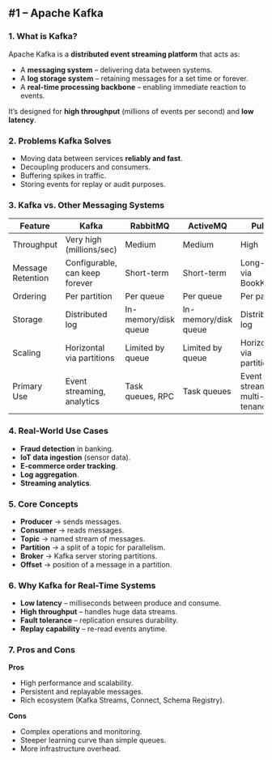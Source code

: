 ## #1 –  Apache Kafka

### 1. What is Kafka?
Apache Kafka is a **distributed event streaming platform** that acts as:
- A **messaging system** – delivering data between systems.
- A **log storage system** – retaining messages for a set time or forever.
- A **real-time processing backbone** – enabling immediate reaction to events.

It’s designed for **high throughput** (millions of events per second) and **low latency**.


### 2. Problems Kafka Solves
- Moving data between services **reliably and fast**.
- Decoupling producers and consumers.
- Buffering spikes in traffic.
- Storing events for replay or audit purposes.


### 3. Kafka vs. Other Messaging Systems

| Feature | Kafka | RabbitMQ | ActiveMQ | Pulsar |
|---------|-------|----------|----------|--------|
| Throughput | Very high (millions/sec) | Medium | Medium | High |
| Message Retention | Configurable, can keep forever | Short-term | Short-term | Long-term via BookKeeper |
| Ordering | Per partition | Per queue | Per queue | Per partition |
| Storage | Distributed log | In-memory/disk queue | In-memory/disk queue | Distributed log |
| Scaling | Horizontal via partitions | Limited by queue | Limited by queue | Horizontal via partitions |
| Primary Use | Event streaming, analytics | Task queues, RPC | Task queues | Event streaming, multi-tenancy |


### 4. Real-World Use Cases
- **Fraud detection** in banking.
- **IoT data ingestion** (sensor data).
- **E-commerce order tracking**.
- **Log aggregation**.
- **Streaming analytics**.


### 5. Core Concepts
- **Producer** → sends messages.
- **Consumer** → reads messages.
- **Topic** → named stream of messages.
- **Partition** → a split of a topic for parallelism.
- **Broker** → Kafka server storing partitions.
- **Offset** → position of a message in a partition.



### 6. Why Kafka for Real-Time Systems
- **Low latency** – milliseconds between produce and consume.
- **High throughput** – handles huge data streams.
- **Fault tolerance** – replication ensures durability.
- **Replay capability** – re-read events anytime.



### 7. Pros and Cons
**Pros**
- High performance and scalability.
- Persistent and replayable messages.
- Rich ecosystem (Kafka Streams, Connect, Schema Registry).

**Cons**
- Complex operations and monitoring.
- Steeper learning curve than simple queues.
- More infrastructure overhead.

